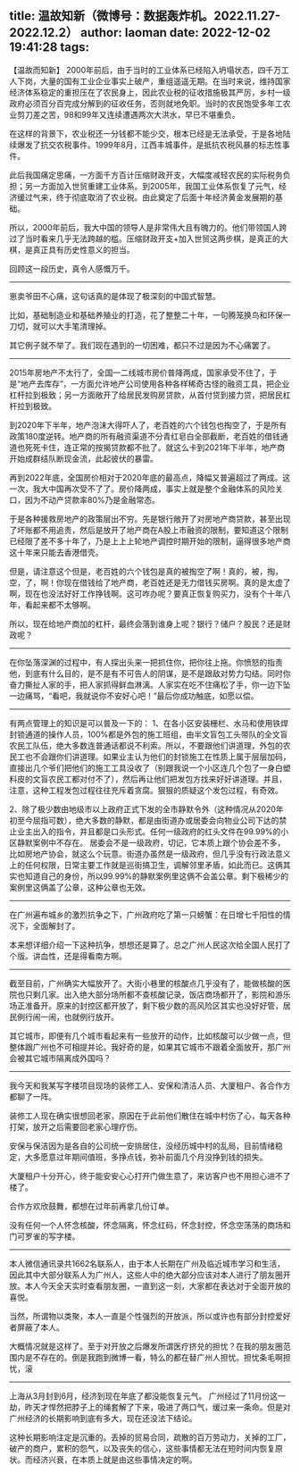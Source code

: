 title: 温故知新（微博号：数据轰炸机。2022.11.27-2022.12.2）
author: laoman
date: 2022-12-02 19:41:28
tags:
---
【温故而知新】<!-- more-->
2000年前后，由于当时的工业体系已经陷入坍塌状态，四千万工人下岗，大量的国有工业企业事实上破产，重组遥遥无期。在当时来说，维持国家经济体系稳定的重担压在了农民身上，因此农业税的征收措施极其严厉，乡村一级政府必须百分百完成分解到的征收任务，否则就地免职。当时的农民饱受多年工农业剪刀差之苦，98和99年又连续遭遇两次大洪水，早已不堪重负。

在这样的背景下，农业税还一分钱都不能少交，根本已经是无法承受，于是各地陆续爆发了抗交农税事件。1999年8月，江西丰城事件，是抵抗农税风暴的标志性事件。

此后我国痛定思痛，一方面千方百计压缩财政开支，大幅度减轻农民的实际税务负担；另一方面加入世贸重建工业体系。到2005年，我国工业体系恢复了元气，经济缓过气来，终于彻底取消了农业税。由此奠定了后面十年经济黄金发展期的基础。

所以，2000年前后，我大中国的领导人是非常伟大且有魄力的。他们带领国人跨过了当时看来几乎无法跨越的槛。压缩财政开支+加入世贸这两步棋，是真正的大棋，是真正具有历史性意义的担当。

回顾这一段历史，真令人感慨万千。
- - -
崽卖爷田不心痛，这句话真的是体现了极深刻的中国式智慧。

比如，基础制造业和基础养殖业的打造，花了整整二十年，一句腾笼换鸟和环保一刀切，就可以大手笔清理掉。

其它例子就不举了。我们现在遇到的一切困难，都只不过是因为不心痛罢了。 
- - -
2015年房地产不太行了，全国一二线城市房价普降两成，国家承受不住了，于是“地产去库存”，一方面允许地产公司使用各种各样稀奇古怪的融资工具，把企业杠杆拉到极致；另一方面敞开了给居民发购房贷款，从首付贷到接力贷，把居民杠杆拉到极致。

到2020年下半年，地产泡沫大得吓人了，老百姓的六个钱包也掏空了，于是所有政策180度逆转。地产商的所有融资渠道不分青红皂白全部截断，老百姓的借钱通道也死死卡住，连正常的按揭贷款都不批了。就这么卡到2021年下半年，地产商开始成群结队断现金流，此起彼伏的暴雷。

再到2022年底，全国房价相对于2020年底的最高点，降幅又普遍超过了两成。这一次，我大中国再次受不了了。房价降两成，事实上就是整个金融体系的风险关口，因为不动产贷款率80%乃是金融常态。

于是各种援救房地产的政策层出不穷。先是银行敞开了对房地产商贷款，甚至出现了坏账都不用追责，然后是放开了地产商在A股上市融资的限制，要知道这个限制已经限了差不多十年了，乃是上上上轮地产调控时期开始的限制，逼得很多地产商这十年来只能去香港借壳。

但是，请注意这个但是，老百姓的六个钱包是真的被掏空了啊！真的，被，掏，空，了，啊！你现在借钱给了地产商，老百姓还是无力借钱买房啊。真的是太虚了啊，现在也没法好好工作挣钱啊。这可咋办呢？要真正恢复购买力，没有个十年八年，看起来都不太够啊。

所以，现在给地产商加的杠杆，最终会落到谁身上呢？银行？储户？股民？还是财政呢？
- - -
在你坠落深渊的过程中，有人探出头来一把抓住你，把你往上拖。你愤怒的指责他，到底有什么目的，是不是有不可告人的阴谋，是不是跟敌对势力勾结。同时你奋力撕扯人家的手，把人家抓得鲜血淋漓。人家实在吃不住痛松了手，你一边下坠一边痛骂，“看吧，我就说你不安好心吧！”最后你成功触底，如愿以偿。
- - -
有两点管理上的知识是可以普及一下的：
1、在各小区安装栅栏、水马和使用铁焊封锁通道的操作人员，100%都是外包的施工班组，由半文盲包工头带队的全文盲农民工队伍，绝大多数连普通话都说不利索。所以，不要跟他们讲道理，外包的农民工也不会跟你们讲道理。如果业主认为他们的封锁施工在性质上属于层层加码，直接出几个爷们把他们的施工工具没收了（别跟我说一个小区连几个包了一身白塑料皮的文盲农民工都对付不了），然后再让他们把发包方找来好好讲道理。并且，注意，这种工程发包过程往往充斥着贪腐。狠狠的质疑这个发包过程，有奇效。

2、除了极少数由地级市以上政府正式下发的全市静默令外（这种情况从2020年初至今屈指可数），绝大多数的静默，都是由街道办或居委会向物业公司下达的禁止业主出入的指令，并且都是口头形式。任何一级政府的红头文件在99.99%的小区静默案例中不存在。
居委会不是一级政府，切记，它本质上跟个协会差不多，比如房地产协会，就这么个玩意。街道办虽然是一级政府，但几乎没有行政法意义上的任何权限，日常主要工作就是巡街搞卫生，调解邻里矛盾，如此而已。这俩其实也知道自己的身份，所以99.99%的静默案例里这俩不会盖公章。剩下极稀少的案例里这俩盖了公章，这种公章也无效。
- - -
在广州遍布城乡的激烈抗争之下，广州政府吃了第一只螃蟹：在日增七千阳性的情况下，全面解封了。

本来想详细介绍一下这种抗争，想想还是算了。总之广州人民这次给全国人民打了个版。讲血性，还是得看南方啊。 
- - -
截至目前，广州确实大幅放开了。大街小巷里的核酸点几乎没有了，能做核酸的医院也只剩几家。出入绝大部分场所都不查核酸记录，饭店商场都开了，影院和游乐场正准备开。原来的封控区都开放了，剩下极少数的高风险区其实也没好好管，居民例行闹一闹，也就例行放开。

其它城市，即便有几个城市看起来有一些放开的动作，比如核酸可以少做一点，但整体跟广州也不可相提并论。我好奇的是，如果其它城市不跟着全面放开，那广州会被其它城市隔离成外国吗？
- - -
我今天和我某写字楼项目现场的装修工人、安保和清洁人员、大厦租户、各合作方都聊了一阵。

装修工人现在确实很想回老家，原因在于此前他们散住在城中村伤了心，每天各种打架，放开之后需要回老家心理疗伤。

安保与保洁因为是各自的公司统一安排居住，没经历城中村的乱局，目前情绪稳定，大多愿意过年期间值班，多挣点钱，弥补前面几个月没挣到钱的损失。

大厦租户十分开心，终于能安安心心打开门做生意了，来访客户也不用担心进不了楼了。

合作方欢欣鼓舞，都想在过年前再拿几份订单。

没有任何一个人怀念核酸，怀念隔离，怀念红码，怀念封控，怀念空荡荡的商场和门可罗雀的写字楼。
- - -
本人微信通讯录共1662名联系人，由于本人长期在广州及临近城市学习和生活，因此其中大部分联系人为广州人，这些人中的绝大部分应该对本人进行了朋友圈开放。本人今天全天实时查看朋友圈，一直到这一刻，大家都在表达对于全面开放的喜悦。

当然，所谓物以类聚，本人一直是个性强烈的开放派，所以或许也有部分封控爱好者屏蔽了本人。

大概情况就是这样了。至于对开放之后爆发所谓医疗挤兑的担忧？在我的朋友圈范围内是不存在的。倒是我跑到微博一看，特么的都在替广州人担忧。担忧条毛啊担忧，滚
- - -
上海从3月封到6月，经济到现在年底了都没能恢复元气。
广州经过了11月份这一劫，昨天才悍然把脖子上的绳套解了下来，吸进了两口气，缓过来一条命。但是对广州经济的长期影响到底有多大，现在还没法下结论。

这种长期影响注定是沉重的。丢掉的贸易合同，疏散的百万劳动力，关掉的工厂，破产的商户，累积的怨气，以及丧失的信心，这些事情都无法在短时间内恢复原状。而经济兴衰，在本质上就是由这些事情决定的啊。
